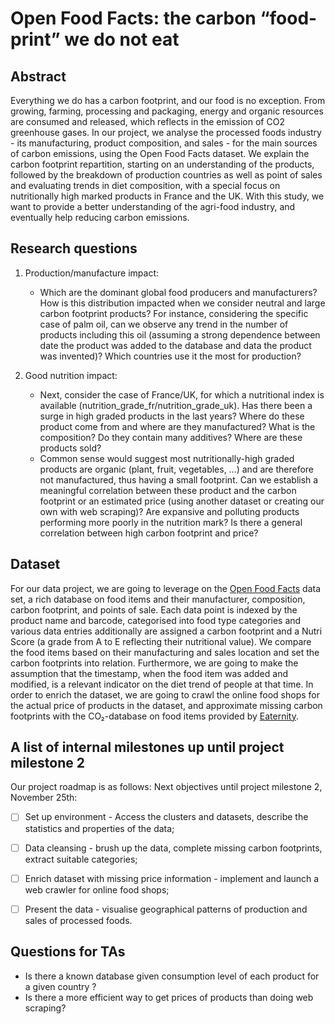 # Open Food Facts: the carbon “food-print” we do not eat

## Abstract

Everything we do has a carbon footprint, and our food is no exception. From growing, farming, processing and packaging, energy and organic resources are consumed and released, which reflects in the emission of CO2 greenhouse gases. In our project, we analyse the processed foods industry - its manufacturing, product composition, and sales - for the main sources of carbon emissions, using the Open Food Facts dataset. We explain the carbon footprint repartition, starting on an understanding of the products, followed by the breakdown of production countries as well as point of sales and evaluating trends in diet composition, with a special focus on nutritionally high marked products in France and the UK. With this study, we want to provide a better understanding of the agri-food industry, and eventually help reducing carbon emissions.

## Research questions

1. Production/manufacture impact:
      - Which are the dominant global food producers and manufacturers? How is this distribution impacted when we consider neutral and large carbon footprint products? For instance, considering the specific case of palm oil, can we observe any trend in the number of products including this oil (assuming a strong dependence between date the product was added to the database and data the product was invented)? Which countries use it the most for production?


2. Good nutrition impact:
   - Next, consider the case of France/UK, for which a nutritional index is available (nutrition_grade_fr/nutrition_grade_uk). Has there been a surge in high graded products in the last years? Where do these product come from and where are they manufactured? What is the composition? Do they contain many additives?  Where are these products sold? 
   - Common sense would suggest most nutritionally-high graded products are organic (plant, fruit, vegetables, …) and are therefore not manufactured, thus having a small footprint. Can we establish a meaningful correlation between these product and the carbon footprint  or an estimated price (using another dataset or creating our own with web scraping)? Are expansive and polluting products performing more poorly in the nutrition mark? Is there a general correlation between high carbon footprint and price? 

## Dataset

For our data project, we are going to leverage on the [Open Food Facts](https://world.openfoodfacts.org/) data set, a rich database on food items and their manufacturer, composition, carbon footprint, and points of sale. Each data point is indexed by the product name and barcode, categorised into food type categories and various data entries additionally are assigned a carbon footprint and a Nutri Score (a grade from A to E reflecting their nutritional value).
We compare the food items based on their manufacturing and sales location and set the carbon footprints into relation. Furthermore, we are going to make the assumption that the timestamp, when the food item was added and modified, is a relevant indicator on the diet trend of people at that time. 
In order to enrich the dataset, we are going to crawl the online food shops for the actual price of products in the dataset, and approximate missing carbon footprints with the CO₂-database on food items provided by [Eaternity](http://www.eaternity.org/foodprint/database?fbclid=IwAR2OF0hWBCky6sBc79pzHo2QXKPUMJpDk-it2etXbGH-HbD1cje0Qd-EYPI).

## A list of internal milestones up until project milestone 2

Our project roadmap is as follows:
Next objectives until project milestone 2, November 25th:
- [ ] Set up environment - Access the clusters and datasets, describe the statistics and properties of the data; 
- [ ] Data cleansing - brush up the data, complete missing carbon footprints, extract suitable categories;
- [ ] Enrich dataset with missing price information - implement and launch a web crawler for online food shops;
- [ ] Present the data - visualise geographical patterns of production and sales of processed foods. 


## Questions for TAs
- Is there a known database given consumption level of each product for a given country ? 
- Is there a more efficient way to get prices of products than doing web scraping? 




